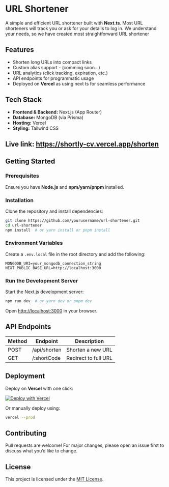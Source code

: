 # URL Shortener

A simple and efficient URL shortener built with **Next.ts**.
Most URL shorteners will track you or ask for your details to log in. We understand your needs, so we have created most straightforward URL shortener

## Features
- Shorten long URLs into compact links
- Custom alias support - (comming soon...)
- URL analytics (click tracking, expiration, etc.)
- API endpoints for programmatic usage
- Deployed on **Vercel** as using next ts for seamless performance

## Tech Stack
- **Frontend & Backend:** Next.js (App Router)
- **Database:** MongoDB (via Prisma)
- **Hosting:** Vercel
- **Styling:** Tailwind CSS

## Live link: https://shortly-cv.vercel.app/shorten

## Getting Started

### Prerequisites
Ensure you have **Node.js** and **npm/yarn/pnpm** installed.

### Installation
Clone the repository and install dependencies:

```bash
git clone https://github.com/yourusername/url-shortener.git
cd url-shortener
npm install  # or yarn install or pnpm install
```

### Environment Variables
Create a `.env.local` file in the root directory and add the following:

```
MONGODB_URI=your_mongodb_connection_string
NEXT_PUBLIC_BASE_URL=http://localhost:3000
```

### Run the Development Server
Start the Next.js development server:

```bash
npm run dev  # or yarn dev or pnpm dev
```

Open [http://localhost:3000](http://localhost:3000) in your browser.

## API Endpoints

| Method | Endpoint     | Description          |
|--------|-------------|----------------------|
| POST   | /api/shorten | Shorten a new URL   |
| GET    | /:shortCode | Redirect to full URL |

## Deployment

Deploy on **Vercel** with one click:

[![Deploy with Vercel](https://vercel.com/button)](https://vercel.com/new)

Or manually deploy using:

```bash
vercel --prod
```

## Contributing
Pull requests are welcome! For major changes, please open an issue first to discuss what you’d like to change.

## License
This project is licensed under the [MIT License](LICENSE).
